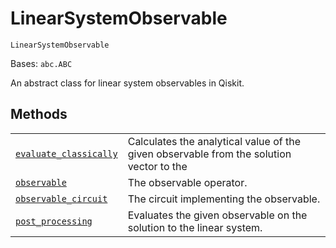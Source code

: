 # LinearSystemObservable



`LinearSystemObservable`

Bases: `abc.ABC`

An abstract class for linear system observables in Qiskit.

## Methods

|                                                                                                                                                                                                                                                                    |                                                                                         |
| ------------------------------------------------------------------------------------------------------------------------------------------------------------------------------------------------------------------------------------------------------------------ | --------------------------------------------------------------------------------------- |
| [`evaluate_classically`](qiskit.algorithms.linear_solvers.LinearSystemObservable.evaluate_classically#qiskit.algorithms.linear_solvers.LinearSystemObservable.evaluate_classically "qiskit.algorithms.linear_solvers.LinearSystemObservable.evaluate_classically") | Calculates the analytical value of the given observable from the solution vector to the |
| [`observable`](qiskit.algorithms.linear_solvers.LinearSystemObservable.observable#qiskit.algorithms.linear_solvers.LinearSystemObservable.observable "qiskit.algorithms.linear_solvers.LinearSystemObservable.observable")                                         | The observable operator.                                                                |
| [`observable_circuit`](qiskit.algorithms.linear_solvers.LinearSystemObservable.observable_circuit#qiskit.algorithms.linear_solvers.LinearSystemObservable.observable_circuit "qiskit.algorithms.linear_solvers.LinearSystemObservable.observable_circuit")         | The circuit implementing the observable.                                                |
| [`post_processing`](qiskit.algorithms.linear_solvers.LinearSystemObservable.post_processing#qiskit.algorithms.linear_solvers.LinearSystemObservable.post_processing "qiskit.algorithms.linear_solvers.LinearSystemObservable.post_processing")                     | Evaluates the given observable on the solution to the linear system.                    |
